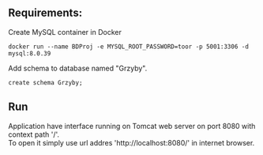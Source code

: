 ## Requirements:
Create MySQL container in Docker
```
docker run --name BDProj -e MYSQL_ROOT_PASSWORD=toor -p 5001:3306 -d mysql:8.0.39
```
Add schema to database named "Grzyby". 
```
create schema Grzyby;
```
## Run
Application have interface running on Tomcat web server on port 8080 with context path '/'.\
To open it simply use url addres 'http://localhost:8080/' in internet browser.
